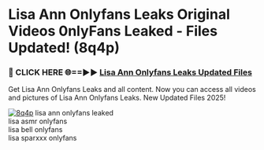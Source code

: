 # Lisa Ann Onlyfans Leaks Original Videos 0nlyFans Leaked - Files Updated! (8q4p)

<h3>🔴 CLICK HERE 🌐==►► <a href="https://tinyurl.com/3hn5wdd3" rel="nofollow">Lisa Ann Onlyfans Leaks Updated Files</a></h3>

Get Lisa Ann Onlyfans Leaks and all content. Now you can access all videos and pictures of Lisa Ann Onlyfans Leaks. New Updated Files 2025!

[![8q4p](https://i.imgur.com/4HnBqBT.gif)](https://tinyurl.com/3hn5wdd3)
lisa ann onlyfans leaked<br>
lisa asmr onlyfans<br>
lisa bell onlyfans<br>
lisa sparxxx onlyfans